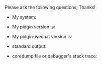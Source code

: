 Please ask the following questions, Thanks!

- My system:
    > <!-- example: Archlinux & KDE Desktop -->

- My pidgin version is:
    > <!-- using command `pidgin -v`, example: Pidgin 2.12.0 (libpurple 2.12.0) -->

- My pidgin-wechat version is:
    > <!-- git hash or released version name -->

- standard output:
    > <!-- the output log for pidgin-wechat -->

- coredump file or debugger's stack trace:
    > <!-- if it's a crash issue -->
